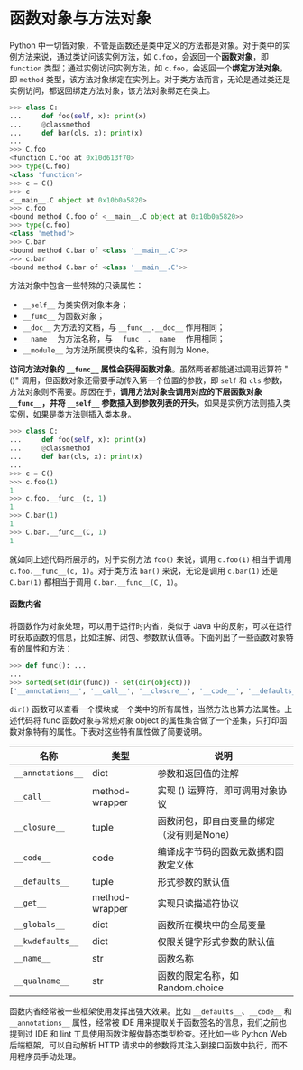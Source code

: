 # 函数对象与方法对象

Python 中一切皆对象，不管是函数还是类中定义的方法都是对象。对于类中的实例方法来说，通过类访问该实例方法，如 `C.foo`，会返回一个**函数对象**，即 `function` 类型；通过实例访问实例方法，如 `c.foo`，会返回一个**绑定方法对象**，即 `method` 类型，该方法对象绑定在实例上。对于类方法而言，无论是通过类还是实例访问，都返回绑定方法对象，该方法对象绑定在类上。

```python
>>> class C:
...     def foo(self, x): print(x)
...     @classmethod
...     def bar(cls, x): print(x)
... 
>>> C.foo
<function C.foo at 0x10d613f70>
>>> type(C.foo)
<class 'function'>
>>> c = C()
>>> c
<__main__.C object at 0x10b0a5820>
>>> c.foo
<bound method C.foo of <__main__.C object at 0x10b0a5820>>
>>> type(c.foo)
<class 'method'>
>>> C.bar
<bound method C.bar of <class '__main__.C'>>
>>> c.bar
<bound method C.bar of <class '__main__.C'>>
```

方法对象中包含一些特殊的只读属性：

* `__self__` 为类实例对象本身；
* `__func__` 为函数对象；
* `__doc__` 为方法的文档，与 `__func__.__doc__` 作用相同；
* `__name__` 为方法名称，与 `__func__.__name__` 作用相同；
* `__module__` 为方法所属模块的名称，没有则为 None。

**访问方法对象的 `__func__` 属性会获得函数对象**。虽然两者都能通过调用运算符 "()" 调用，但函数对象还需要手动传入第一个位置的参数，即 `self` 和 `cls` 参数，方法对象则不需要。原因在于，**调用方法对象会调用对应的下层函数对象 `__func__`，并将 `__self__` 参数插入到参数列表的开头**，如果是实例方法则插入类实例，如果是类方法则插入类本身。

```python
>>> class C:
...     def foo(self, x): print(x)
...     @classmethod
...     def bar(cls, x): print(x)
... 
>>> c = C()
>>> c.foo(1)
1
>>> c.foo.__func__(c, 1)
1
>>> C.bar(1)
1
>>> C.bar.__func__(C, 1)
1
```

就如同上述代码所展示的，对于实例方法 `foo()` 来说，调用 `c.foo(1)` 相当于调用 `c.foo.__func__(c, 1)`。对于类方法 `bar()` 来说，无论是调用 `c.bar(1)` 还是 `C.bar(1)` 都相当于调用 `C.bar.__func__(C, 1)`。

#### 函数内省

将函数作为对象处理，可以用于运行时内省，类似于 Java 中的反射，可以在运行时获取函数的信息，比如注解、闭包、参数默认值等。下面列出了一些函数对象特有的属性和方法：

```python
>>> def func(): ...
... 
>>> sorted(set(dir(func)) - set(dir(object)))
['__annotations__', '__call__', '__closure__', '__code__', '__defaults__', '__dict__', '__get__', '__globals__', '__kwdefaults__', '__module__', '__name__', '__qualname__']
```

`dir()` 函数可以查看一个模块或一个类中的所有属性，当然方法也算方法属性。上述代码将 func 函数对象与常规对象 object 的属性集合做了一个差集，只打印函数对象特有的属性。下表对这些特有属性做了简要说明。

| 名称                | 类型             | 说明                      |
| ----------------- | -------------- | ----------------------- |
| `__annotations__` | dict           | 参数和返回值的注解               |
| `__call__`        | method-wrapper | 实现 () 运算符，即可调用对象协议      |
| `__closure__`     | tuple          | 函数闭包，即自由变量的绑定（没有则是None） |
| `__code__`        | code           | 编译成字节码的函数元数据和函数定义体      |
| `__defaults__`    | tuple          | 形式参数的默认值                |
| `__get__`         | method-wrapper | 实现只读描述符协议               |
| `__globals__`     | dict           | 函数所在模块中的全局变量            |
| `__kwdefaults__`  | dict           | 仅限关键字形式参数的默认值           |
| `__name__`        | str            | 函数名称                    |
| `__qualname__`    | str            | 函数的限定名称，如 Random.choice |

函数内省经常被一些框架使用发挥出强大效果。比如 `__defaults__`、`__code__` 和 `__annotations__` 属性，经常被 IDE 用来提取关于函数签名的信息，我们之前也提到过 IDE 和 lint 工具使用函数注解做静态类型检查。还比如一些 Python Web 后端框架，可以自动解析 HTTP 请求中的参数将其注入到接口函数中执行，而不用程序员手动处理。
